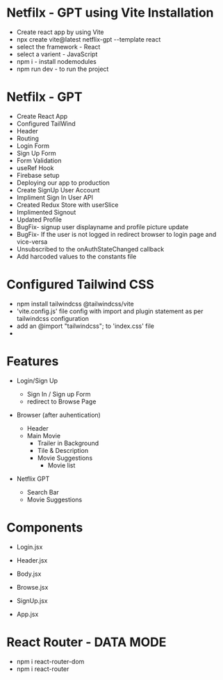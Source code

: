 # Netfilx - GPT using Vite Installation
  - Create react app by using Vite
  - npx create vite@latest netflix-gpt --template react
  - select the framework - React
  - select a varient - JavaScript
  - npm i - install nodemodules
  - npm run dev - to run the project
  
# Netfilx - GPT
  - Create React App
  - Configured TailWind
  - Header
  - Routing
  - Login Form
  - Sign Up Form
  - Form Validation
  - useRef Hook
  - Firebase setup
  - Deploying our app to production
  - Create SignUp User Account
  - Impliment Sign In User API
  - Created Redux Store with userSlice
  - Implimented Signout
  - Updated Profile
  - BugFix- signup user displayname and profile picture update
  - BugFix- If the user is not logged in redirect browser to login page and vice-versa
  - Unsubscribed to the onAuthStateChanged callback
  - Add harcoded values to the constants file




  # Configured Tailwind CSS
  - npm install tailwindcss @tailwindcss/vite
  - 'vite.config.js' file config with import and plugin statement as per tailwindcss configuration
  - add an @import "tailwindcss"; to 'index.css' file
  - 

  # Features
  - Login/Sign Up
    - Sign In / Sign up Form
    - redirect to Browse Page

  - Browser (after auhentication)
    - Header
    - Main Movie
      - Trailer in Background
      - Tile & Description
      - Movie Suggestions
        - Movie list
        
  - Netflix GPT
    - Search Bar
    - Movie Suggestions

# Components 
- Login.jsx
- Header.jsx
- Body.jsx
- Browse.jsx
- SignUp.jsx

- App.jsx

# React Router - DATA MODE

- npm i react-router-dom
- npm i react-router

